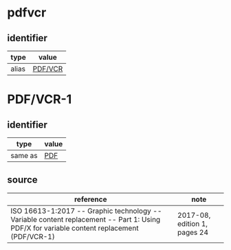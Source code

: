 # pdfvcr

## identifier
| type              | value
| ----------------- | -----
| alias             | [PDF/VCR](#pdfvcr-1)

# PDF/VCR-1

## identifier
| type              | value
| ----------------- | -----
| same as           | [PDF](pdf.md)

## source
| reference | note
| --------- | ----
| ISO 16613-1:2017 -- Graphic technology -- Variable content replacement -- Part 1: Using PDF/X for variable content replacement (PDF/VCR-1) | 2017-08, edition 1, pages 24

